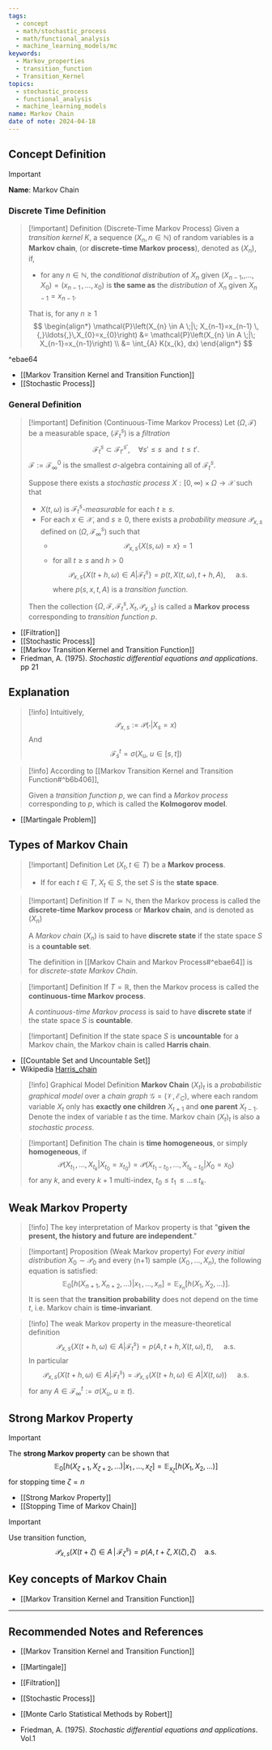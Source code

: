 ```yaml
---
tags:
  - concept
  - math/stochastic_process
  - math/functional_analysis
  - machine_learning_models/mc
keywords:
  - Markov_properties
  - transition_function
  - Transition_Kernel
topics:
  - stochastic_process
  - functional_analysis
  - machine_learning_models
name: Markov Chain
date of note: 2024-04-18
---
```


## Concept Definition

>[!important]
>**Name**:  Markov Chain

### Discrete Time  Definition  

>[!important] Definition (Discrete-Time Markov Process)
>Given a *transition kernel* $K$, a sequence $(X_{n}, n \in \mathbb{N})$ of random variables is a **Markov chain**, (or **discrete-time Markov process**), denoted as $(X_{n})$,  if, 
>- for any $n \in \mathbb{N}$, the *conditional distribution* of $X_{n}$ given $(X_{n-1} ,{,}\ldots{,}\,X_{0}) = ( x_{n-1}\,{,}\ldots{,}\,x_{0})$ is **the same as** the *distribution* of $X_{n}$ given $X_{n - 1} = x_{n-1}.$
> 
> That is, for any $n \ge 1$
>$$
>\begin{align*}
>\mathcal{P}\left(X_{n} \in A \;|\; X_{n-1}=x_{n-1} \,{,}\ldots{,}\,X_{0}=x_{0}\right) &= \mathcal{P}\left(X_{n} \in A \;|\; X_{n-1}=x_{n-1}\right) \\
>&= \int_{A} K(x_{k}, dx)
\end{align*}
>$$

^ebae64

- [[Markov Transition Kernel and Transition Function]]
- [[Stochastic Process]]

### General Definition

>[!important] Definition (Continuous-Time Markov Process)
>Let $(\Omega, \mathscr{F})$ be a measurable space, $(\mathscr{F}_{t}^{s})$ is a *filtration* $$\mathscr{F}_{t}^{s} \subset \mathscr{F}_{t'}^{s'}, \quad \forall s' \le s \;\text{ and }\; t \le t'.$$ $\mathscr{F} := \mathscr{F}_{{\infty}}^{0}$ is the smallest $\sigma$-algebra containing all of $\mathscr{F}_{t}^{s}$.  
>
>Suppose there exists a *stochastic process* $X: [0, \infty) \times \Omega \to \mathcal{X}$ such that 
>- $X(t, \omega)$ is *$\mathscr{F}_{t}^{s}$-measurable* for each $t \ge s$. 
>- For each $x\in \mathcal{X}$, and $s \ge 0$, there exists a *probability measure* $\mathcal{P}_{x, s}$ defined on $(\Omega, \mathscr{F}_{\infty}^{s})$ such that
>	- $$\mathcal{P}_{x,s}\left\{ X(s, \omega) = x \right\} = 1$$
>	- for all $t \ge s$ and $h >0$ $$\mathcal{P}_{x,s}\left\{ X(t+h, \omega) \in A | \mathscr{F}_{t}^{s} \right\} = p(t, X(t, \omega), t+h, A), \quad \text{ a.s.}$$ where $p(s, x, t, A)$ is a *transition  function*.
>
>Then the collection $\left\{\Omega, \mathscr{F}, \mathscr{F}_{t}^s, X_{t}, \mathcal{P}_{x,s}  \right\}$ is called a **Markov process** corresponding to *transition function* $p$.

- [[Filtration]]
- [[Stochastic Process]]
- [[Markov Transition Kernel and Transition Function]]
- Friedman, A. (1975). *Stochastic differential equations and applications*. pp 21

## Explanation

>[!info]
>Intuitively, $$\mathcal{P}_{x,s} := \mathcal{P}(\cdot | X_{s} =x)$$
>And $$\mathscr{F}_{s}^{t} = \sigma \left( X_{u}, \; u\in [s,t] \right)$$

>[!info]
>According to [[Markov Transition Kernel and Transition Function#^b6b406]], 
>
>Given a *transition function* $p$, we can find a *Markov process* corresponding to $p$, which is called the **Kolmogorov model**.

- [[Martingale Problem]]


## Types of Markov Chain

>[!important] Definition
>Let   $(X_{t}, t\in T)$ be a **Markov process**.
>- If for each $t\in T$,  $X_{t} \in S$, the set $S$ is the **state space**. 

>[!important] Definition
>If $T \simeq \mathbb{N}$, then the Markov process  is called the **discrete-time Markov process** or **Markov chain**, and is denoted as $(X_{n})$
>
>A *Markov chain* $(X_{n})$ is said to have **discrete state** if the state space $S$ is a **countable set**.  
>
>The definition in [[Markov Chain and Markov Process#^ebae64]] is for *discrete-state Markov Chain*.


>[!important] Definition
>If $T = \mathbb{R}$, then the Markov process is called the **continuous-time Markov process**. 
>
>A *continuous-time Markov process* is said to have **discrete state** if the state space $S$ is **countable**.

>[!important] Definition
>If the state space $S$ is **uncountable** for a Markov chain, the Markov chain is called **Harris chain**.

- [[Countable Set and Uncountable Set]]
- Wikipedia [Harris_chain](https://en.wikipedia.org/wiki/Harris_chain)


>[!info] Graphical Model Definition
>**Markov Chain** $(X_t)_t$ is a *probabilistic graphical model* over a *chain graph* $\mathcal{G}=(\mathcal{V}, \mathcal{E}_{C})$,  where each random variable $X_t$ only has **exactly one children** $X_{t+1}$ and **one parent** $X_{t-1}$. Denote the index of variable $t$ as the time. Markov chain  $(X_t)_t$ is also a *stochastic process*. 

>[!important] Definition
>The chain is **time homogeneous**, or simply **homogeneous**, if
>$$
>\mathcal{P}(X_{t_{1}} \,{,}\ldots{,}\, X_{t_{k}} | X_{t_{0}} = x_{t_{0}}) = \mathcal{P}(X_{t_{1} - t_{0}} \,{,}\ldots{,}\, X_{t_{k} - t_{0}} | X_{0} = x_{0})
>$$
>for any $k$, and every $k+1$ multi-index, $t_{0} \leq t_{1} \,{\leq}\ldots{\leq}\,t_{k}.$





## Weak Markov Property

>[!info]
>The key interpretation of Markov property is that "**given the present, the history and future are independent**."


>[!important] Proposition (Weak Markov property) 
>For *every initial distribution* $X_{0} \sim \mathcal{P}_{0}$ and every (n+1) sample $(X_{0} \,{,}\ldots{,}\, X_{n})$, the following equation is satisfied:
> $$
> \mathbb{E}_{0}\left[h\left(X_{n+1}, X_{n+2}, \ldots \right) | x_{1} \,{,}\ldots{,}\,x_{n} \right] = \mathbb{E}_{x_{n}}\left[h\left(X_{1}, X_{2}, \ldots \right) \right].
> $$ 
> It is seen that the **transition probability** does not depend on the time $t$, i.e. Markov chain is **time-invariant**.

>[!info]
>The weak Markov property in the measure-theoretical definition
> $$\mathcal{P}_{x,s}\left\{ X(t+h, \omega) \in A | \mathscr{F}_{t}^{s} \right\} = p(A, t+h, X(t, \omega), t), \quad \text{ a.s.}$$
> In particular
> $$
> \mathcal{P}_{x,s}\left( X(t+h, \omega) \in A | \mathscr{F}_{t}^{s} \right) = \mathcal{P}_{x,s}\left( X(t+h, \omega) \in A | X(t, \omega) \right)  \quad \text{ a.s.}
> $$
> for any $A \in \mathscr{F}_{\infty}^{t} := \sigma \left( X_{u}, \; u \ge t \right).$

## Strong Markov Property


>[!important]
>The **strong Markov property** can be shown that 
>$$
>\mathbb{E}_{0}\left[h\left(X_{\zeta+1}, X_{\zeta+2}, \ldots \right) | x_{1} \,{,}\ldots{,}\,x_{\zeta} \right] = \mathbb{E}_{x_{\zeta}}\left[h\left(X_{1}, X_{2}, \ldots \right) \right]
>$$ 
>for stopping time $\zeta = n$

- [[Strong Markov Property]]
- [[Stopping Time of Markov Chain]]

>[!important]
>Use transition function, 
>$$
>\mathcal{P}_{x,s}\left( X(t+ \zeta) \in A \,|\, \mathscr{F}_{\zeta}^{s} \right) = p(A,\, t+\zeta,\, X(\zeta),\, \zeta) \quad \text{a.s.}
>$$

## Key concepts of Markov Chain

- [[Markov Transition Kernel and Transition Function]]




-----------
##  Recommended Notes and References

- [[Markov Transition Kernel and Transition Function]]
- [[Martingale]]
- [[Filtration]]

- [[Stochastic Process]]

- [[Monte Carlo Statistical Methods by Robert]]
- Friedman, A. (1975). *Stochastic differential equations and applications*. Vol.1